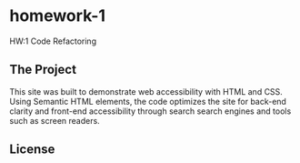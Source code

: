 # homework-1
HW:1 Code Refactoring

## The Project

This site was built to demonstrate web accessibility with HTML and CSS. Using Semantic HTML elements, the code optimizes the site for back-end clarity and front-end accessibility through search search engines and tools such as screen readers. 

## License



